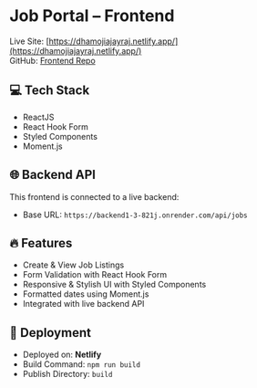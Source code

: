 # Job Portal – Frontend

Live Site: [https://dhamojiajayraj.netlify.app/](https://dhamojiajayraj.netlify.app/)  
GitHub: [Frontend Repo](https://github.com/Ajayraj1515/job_portal_full_stack)

## 💻 Tech Stack
- ReactJS
- React Hook Form
- Styled Components
- Moment.js

## 🌐 Backend API
This frontend is connected to a live backend:
- Base URL: `https://backend1-3-821j.onrender.com/api/jobs`

## 🔥 Features
- Create & View Job Listings
- Form Validation with React Hook Form
- Responsive & Stylish UI with Styled Components
- Formatted dates using Moment.js
- Integrated with live backend API

## 🚀 Deployment
- Deployed on: **Netlify**
- Build Command: `npm run build`
- Publish Directory: `build`
